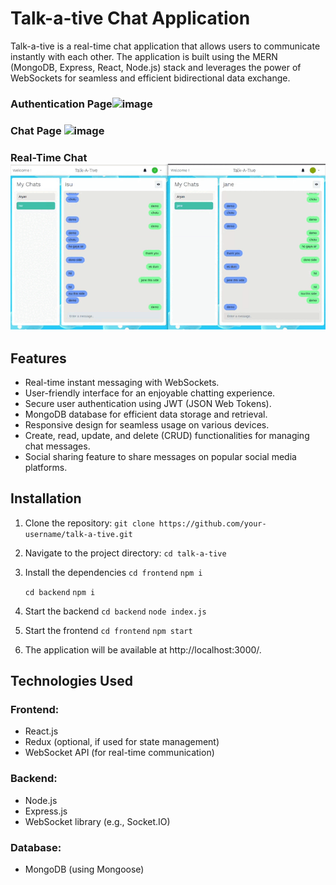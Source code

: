 # Talk-a-tive Chat Application

Talk-a-tive is a real-time chat application that allows users to communicate instantly with each other. The application is built using the MERN (MongoDB, Express, React, Node.js) stack and leverages the power of WebSockets for seamless and efficient bidirectional data exchange.

### Authentication Page![image](https://github.com/Aryan123-rgb/Talk-A-Tive/assets/118872531/5265bc06-7f17-4315-8f6b-0cd4a67b7cad)


### Chat Page ![image](https://github.com/Aryan123-rgb/Talk-A-Tive/assets/118872531/0dd97aff-47bc-47ad-bf00-abc84887f7c7)

### Real-Time Chat ![video](./Screencast%20from%202023-07-25%2021-29-46.gif)
## Features

- Real-time instant messaging with WebSockets.
- User-friendly interface for an enjoyable chatting experience.
- Secure user authentication using JWT (JSON Web Tokens).
- MongoDB database for efficient data storage and retrieval.
- Responsive design for seamless usage on various devices.
- Create, read, update, and delete (CRUD) functionalities for managing chat messages.
- Social sharing feature to share messages on popular social media platforms.

## Installation

1. Clone the repository:
   `git clone https://github.com/your-username/talk-a-tive.git`

2. Navigate to the project directory:
   `cd talk-a-tive`
3. Install the dependencies
   `cd frontend`
   `npm i`
   
   `cd backend`
   `npm i`
4. Start the backend
   `cd backend`
   `node index.js`
5. Start the frontend
   `cd frontend`
   `npm start`
6. The application will be available at http://localhost:3000/.

## Technologies Used

### Frontend:

- React.js
- Redux (optional, if used for state management)
- WebSocket API (for real-time communication)

### Backend:

- Node.js
- Express.js
- WebSocket library (e.g., Socket.IO)

### Database:

- MongoDB (using Mongoose)
